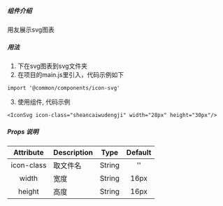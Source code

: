 ##### 组件介绍
用友展示svg图表

##### 用法
1. 下在svg图表到svg文件夹
2. 在项目的main.js里引入，代码示例如下
```
import '@common/components/icon-svg'
```
3. 使用组件, 代码示例
```
<IconSvg icon-class="sheancaiwudengji" width="28px" height="30px"/>
```

##### Props 说明
|    Attribute     | Description                        |  Type   | Default  |
| :--------------: | :--------------------------------- | :-----: | :------: |
|     icon-class  | 取文件名                            |  String  |    ''   |
|     width       | 宽度                                |  String  |  16px |
|    height       | 高度                                | String   |  16px  |
